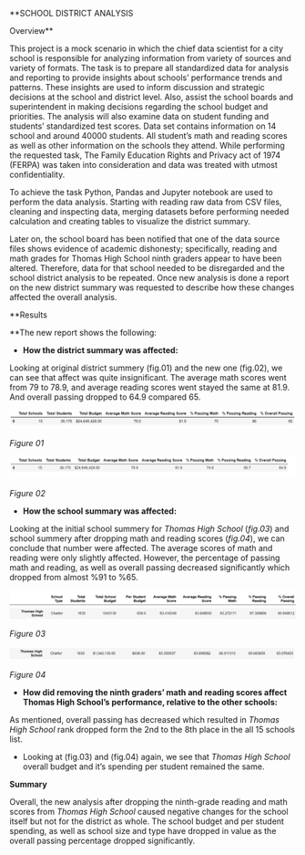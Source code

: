 **SCHOOL DISTRICT ANALYSIS  

Overview**

This project is a mock scenario in which the chief data scientist for a city
school is responsible for analyzing information from variety of sources and
variety of formats. The task is to prepare all standardized data for analysis
and reporting to provide insights about schools’ performance trends and
patterns. These insights are used to inform discussion and strategic decisions
at the school and district level. Also, assist the school boards and
superintendent in making decisions regarding the school budget and priorities.
The analysis will also examine data on student funding and students’
standardized test scores. Data set contains information on 14 school and around
40000 students. All student’s math and reading scores as well as other
information on the schools they attend. While performing the requested task, The
Family Education Rights and Privacy act of 1974 (FERPA) was taken into
consideration and data was treated with utmost confidentiality.

To achieve the task Python, Pandas and Jupyter notebook are used to perform the
data analysis. Starting with reading raw data from CSV files, cleaning and
inspecting data, merging datasets before performing needed calculation and
creating tables to visualize the district summary.

Later on, the school board has been notified that one of the data source files
shows evidence of academic dishonesty; specifically, reading and math grades for
Thomas High School ninth graders appear to have been altered. Therefore, data
for that school needed to be disregarded and the school district analysis to be
repeated. Once new analysis is done a report on the new district summary was
requested to describe how these changes affected the overall analysis.

**Results  

**The new report shows the following:

-   **How the district summary was affected:**

Looking at original district summery (fig.01) and the new one (fig.02), we can
see that affect was quite insignificant. The average math scores went from 79 to
78.9, and average reading scores went stayed the same at 81.9. And overall
passing dropped to 64.9 compared 65.

![](Resources/district_summary.PNG)

*Figure 01*

![](Resources/district_summary_new.PNG)

*Figure 02*

-   **How the school summary was affected:**

Looking at the initial school summery for *Thomas High School* (*fig.03*) and
school summery after dropping math and reading scores (*fig.04*), we can
conclude that number were affected. The average scores of math and reading were
only slightly affected. However, the percentage of passing math and reading, as
well as overall passing decreased significantly which dropped from almost %91 to
%65.

![](Resources/school_summary_heading.PNG)![](Resources/school_summary.PNG)

*Figure 03*

![](Resources/school_summary_new.PNG)

*Figure 04*

-   **How did removing the ninth graders’ math and reading scores affect Thomas
    High School’s performance, relative to the other schools:**

As mentioned, overall passing has decreased which resulted in *Thomas High
School* rank dropped form the 2nd to the 8th place in the all 15 schools list.

-   Looking at (fig.03) and (fig.04) again, we see that *Thomas High School*
    overall budget and it’s spending per student remained the same.

**Summary**

Overall, the new analysis after dropping the ninth-grade reading and math scores
from *Thomas High School* caused negative changes for the school itself but not
for the district as whole. The school budget and per student spending, as well
as school size and type have dropped in value as the overall passing percentage
dropped significantly.

